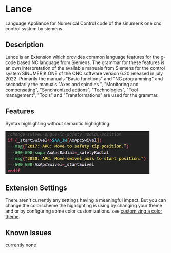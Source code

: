 # Lance
Language Appliance for Numerical Control code of the sinumerik one cnc control system by siemens

## Description
Lance is an Extension which provides common language features for the g-code based NC language from Siemens. The grammar for these features is an own interpretation of the available manuals from Siemens for the control system SINUMERIK ONE of the CNC software version 6.20 released in july 2022. Primarily the manuals "Basic functions" and "NC programming" and secondarily the manuals "Axes and spindles
", "Monitoring and compensating", "Synchronized actions", "Technologies", "Tool management", "Tools" and "Transformations" are used for the grammar.

## Features

Syntax highlighting without semantic highlighting.

![Syntax highlighting](images/syntax_highlighting.png)

## Extension Settings

There aren't currently any settings having a meaningful impact. But you can change the colorscheme the highlighting is using by changing your theme and or by configuring some color customizations. see [customizing a color theme](https://code.visualstudio.com/docs/getstarted/themes#_customizing-a-color-theme).

## Known Issues

currently none
